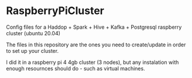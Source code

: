 # RaspberryPiCluster

Config files for a Haddop + Spark + Hive  + Kafka + Postgresql raspberry cluster (ubuntu 20.04)

The files in this repository are the ones you need to create/update in order to set up your cluster.

I did it in a raspberry pi 4 4gb cluster (3 nodes), but any instalation with enough resournces should do - such as virtual machines.

